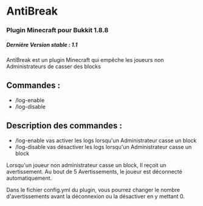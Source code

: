 # AntiBreak
### Plugin Minecraft pour Bukkit 1.8.8
##### Dernière Version stable : 1.1

AntiBreak est un plugin Minecraft qui empêche les joueurs non Administrateurs de casser des blocks

## Commandes :
* /log-enable 
* /log-disable

## Description des commandes :
* /log-enable vas activer les logs lorsqu'un Administrateur casse un block
* /log-disable vas désactiver les logs lorsqu'un Administrateur casse un block

Lorsqu'un joueur non administrateur casse un block, Il reçoit un avertissement.
Au bout de 5 Avertissements, le joueur est déconnecté automatiquement.

Dans le fichier config.yml du plugin, vous pourrez changer le nombre d'avertissements avant la déconnexion ou la désactiver en y mettant 0.
